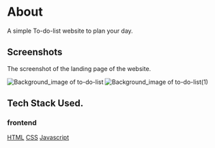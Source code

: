 # About
A simple To-do-list website to plan your day.

## Screenshots
The screenshot of the landing page of the website.

![Background_image of to-do-list](https://user-images.githubusercontent.com/77582783/190100063-e0e75e06-57a4-4eb5-ad29-4ce461afe9f3.png)
![Background_image of to-do-list(1)](https://user-images.githubusercontent.com/77582783/190100113-ae4a0159-671d-430d-a8dd-e894368e3a96.png)


## Tech Stack Used.
### frontend

[HTML](https://img.shields.io/badge/html5%20-%23E34F26.svg?&style=for-the-badge&logo=html5&logoColor=white")
[CSS](https://img.shields.io/badge/css3%20-%231572B6.svg?&style=for-the-badge&logo=css3&logoColor=white)
[Javascript](https://img.shields.io/badge/javascript%20-%23323330.svg?&style=for-the-badge&logo=javascript&logoColor=%23F7DF1E)

